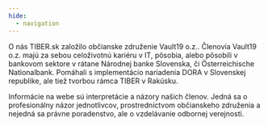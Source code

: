 ```yaml
---
hide:
  - navigation
---
```

O nás
TIBER.sk založilo občianske združenie Vault19 o.z.. Členovia Vault19 o.z. majú za sebou celoživotnú kariéru v IT, pôsobia, alebo pôsobili v bankovom sektore v rátane Národnej banke Slovenska, či Österreichische Nationalbank. Pomáhali s implementácio nariadenia DORA v Slovenskej republike, ale tiež tvorbou rámca TIBER v Rakúsku.

Informácie na webe sú interpretácie a názory našich členov. Jedná sa o profesionálny názor jednotlivcov, prostredníctvom občianskeho združenia a nejedná sa právne poradenstvo, ale o vzdelávanie odbornej verejnosti.
